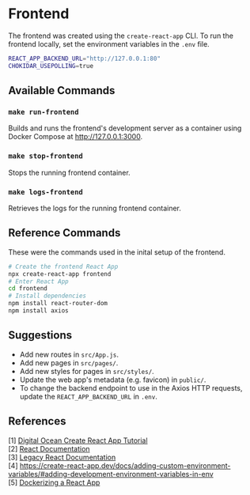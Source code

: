 # Frontend

The frontend was created using the `create-react-app` CLI. To run the frontend locally, set the environment variables in the `.env` file.

```bash
REACT_APP_BACKEND_URL="http://127.0.0.1:80"
CHOKIDAR_USEPOLLING=true
```

## Available Commands

### `make run-frontend`

Builds and runs the frontend's development server as a container using Docker Compose at http://127.0.0.1:3000.

### `make stop-frontend`

Stops the running frontend container.

### `make logs-frontend`

Retrieves the logs for the running frontend container.

## Reference Commands

These were the commands used in the inital setup of the frontend.

```bash
# Create the frontend React App
npx create-react-app frontend
# Enter React App
cd frontend
# Install dependencies
npm install react-router-dom
npm install axios
```

## Suggestions

- Add new routes in `src/App.js`.
- Add new pages in `src/pages/`.
- Add new styles for pages in `src/styles/`.
- Update the web app's metadata (e.g. favicon) in `public/`.
- To change the backend endpoint to use in the Axios HTTP requests, update the `REACT_APP_BACKEND_URL` in `.env`.

## References

[1] [Digital Ocean Create React App Tutorial](https://www.digitalocean.com/community/tutorials/how-to-set-up-a-react-project-with-create-react-app) \
[2] [React Documentation](https://react.dev) \
[3] [Legacy React Documentation](https://legacy.reactjs.org) \
[4] https://create-react-app.dev/docs/adding-custom-environment-variables/#adding-development-environment-variables-in-env \
[5] [Dockerizing a React App](https://mherman.org/blog/dockerizing-a-react-app/)
